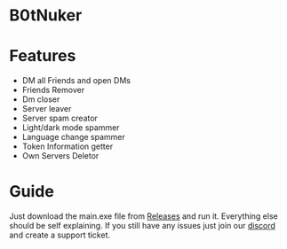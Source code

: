 # B0tNuker

# Features

- DM all Friends and open DMs
- Friends Remover
- Dm closer
- Server leaver
- Server spam creator
- Light/dark mode spammer
- Language change spammer
- Token Information getter
- Own Servers Deletor

# Guide

Just download the main.exe file from [Releases](https://github.com/Schubilegend/B0tNuker/releases) and run it.
Everything else should be self explaining. If you still have any issues just join our [discord](https://discord.gg/awVFvXheWt) and create a support ticket.
